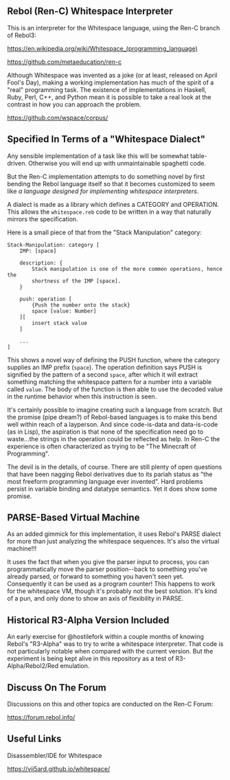 ## Rebol (Ren-C) Whitespace Interpreter

This is an interpreter for the Whitespace language, using the Ren-C branch
of Rebol3:

  https://en.wikipedia.org/wiki/Whitespace_(programming_language)

  https://github.com/metaeducation/ren-c

Although Whitespace was invented as a joke (or at least, released on April
Fool's Day), making a working implementation has much of the spirit of a
"real" programming task.  The existence of implementations in Haskell, Ruby,
Perl, C++, and Python mean it is possible to take a real look at the contrast
in how you can approach the problem.

  https://github.com/wspace/corpus/

## Specified In Terms of a "Whitespace Dialect"

Any sensible implementation of a task like this will be somewhat table-driven.
Otherwise you will end up with unmaintainable spaghetti code.

But the Ren-C implementation attempts to do something novel by first bending
the Rebol language itself so that it becomes customized to seem like
*a language designed for implementing whitespace interpreters*.   

A dialect is made as a library which defines a CATEGORY and OPERATION.  This
allows the `whitespace.reb` code to be written in a way that naturally
mirrors the specification.

Here is a small piece of that from the "Stack Manipulation" category:

    Stack-Manipulation: category [
        IMP: [space]

        description: {
            Stack manipulation is one of the more common operations, hence the
            shortness of the IMP [space].
        }

        push: operation [
            {Push the number onto the stack}
            space [value: Number]
        ][
            insert stack value
        ]

        ...
    ]

This shows a novel way of defining the PUSH function, where the category
supplies an IMP prefix (`space`).  The operation definition says PUSH is
signified by the pattern of a second `space`, after which it will extract
something matching the whitespace pattern for a number into a variable called
`value`.  The body of the function is then able to use the decoded value in the
runtime behavior when this instruction is seen. 

It's certainly possible to imagine creating such a language from scratch.  But
the promise (pipe dream?) of Rebol-based languages is to make this bend well
within reach of a layperson.  And since code-is-data and data-is-code (as in
Lisp), the aspiration is that none of the specification need go to waste...the
strings in the operation could be reflected as help.  In Ren-C the experience
is often characterized as trying to be "The Minecraft of Programming".

The devil is in the details, of course.  There are still plenty of open
questions that have been nagging Rebol derivatives due to its pariah status as
"the most freeform programming language ever invented".  Hard problems persist
in variable binding and datatype semantics.  Yet it does show some promise.

## PARSE-Based Virtual Machine

As an added gimmick for this implementation, it uses Rebol's PARSE dialect
for more than just analyzing the whitespace sequences.  It's also the virtual
machine!!!

It uses the fact that when you give the parser input to process, you can
programmatically move the parser position--back to something you've already
parsed, or forward to something you haven't seen yet.  Consequently it can be
used as a program counter!  This happens to work for the whitespace VM, though
it's probably not the best solution.  It's kind of a pun, and only done to show
an axis of flexibility in PARSE.

## Historical R3-Alpha Version Included

An early exercise for @hostilefork within a couple months of knowing Rebol's
"R3-Alpha" was to try to write a whitespace interpreter.  That code is not
particularly notable when compared with the current version.  But the experiment
is being kept alive in this repository as a test of R3-Alpha/Rebol2/Red
emulation.

## Discuss On The Forum

Discussions on this and other topics are conducted on the Ren-C Forum:

https://forum.rebol.info/

## Useful Links

Disassembler/IDE for Whitespace

https://vii5ard.github.io/whitespace/
